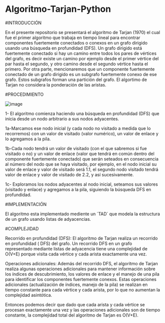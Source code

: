 # Algoritmo-Tarjan-Python
#INTRODUCCIÓN

En el presente repositorio se presentará el algoritmo de Tarjan (1970) el cual fue el primer algoritmo que trabaja en tiempo lineal para encontrar componentes fuertemente conectados o conexos en un grafo dirigido usando una búsqueda en profundidad (DFS).
 Un grafo dirigido está fuertemente conectado si hay un camino entre todos los pares de vértices del grafo, es decir existe un camino por ejemplo desde el primer vértice del par hasta el segundo, y otro camino desde el segundo vértice hasta el primero.
 Por otra parte, mencionaremos que un componente fuertemente conectado de un grafo dirigido es un subgrafo fuertemente conexo de ese grafo. Estos subgrafos forman una partición del grafo. El algortimo de Tarjan no considera la ponderación de las aristas.

 #PROCEDIMIENTO
 
![image](https://github.com/user-attachments/assets/b89a595c-c89c-46f2-984a-e8baf4af9eb6)

1- El algoritmo comienza haciendo una búsqueda en profundidad (DFS) que inicia desde un nodo arbitrario a sus nodos adyacentes.

1a-Marcamos ese nodo inicial (y cada nodo no visitado a medida que lo recorremos) con      un valor de visitado (valor numérico), un valor de enlace y lo agregamos a la pila.

 1b-Cada nodo tendrá un valor de visitado (con el que sabremos si fue visitado o no) y un      valor de enlace (valor que tendrá en común dentro del componente fuertemente conectado) que serán seteados en consecuencia al número del nodo que se haya visitado, por ejemplo, en el nodo inicial   su valor de   enlace y valor de visitado será 1.1, el segundo nodo visitado tendrá valor de enlace y valor de visitado de 2.2, y así sucesivamente.
 
 1c- Exploramos los nodos adyacentes al nodo inicial, seteamos sus valores (visitado y enlace) y agregamos a la pila, siguiendo la búsqueda DFS en profundidad.

  #IMPLEMENTACIÓN

  El algoritmo esta implementado mediente un ´TAD´ que modela la estructura de un grafo usando listas de adyacencias.

  #COMPLEJIDAD

  Recorrido en profundidad (DFS): El algoritmo de Tarjan realiza un recorrido en profundidad ( DFS) del grafo. Un recorrido DFS en un grafo 
  representado mediante listas de adyacencia tiene una complejidad de O(V+E) porque visita cada vértice y cada arista exactamente una vez.
  
  Operaciones adicionales: Además del recorrido DFS, el algoritmo de Tarjan realiza algunas operaciones adicionales para mantener información sobre los 
  índices de descubrimiento, los valores de enlace y el manejo de una pila para identificar los componentes fuertemente conexos. Estas operaciones 
  adicionales (actualización de índices, manejo de la pila) se realizan en tiempo constante para cada vértice y cada arista, por lo que no aumentan la 
  complejidad asintótica.

  Entonces podemos decir que dado que cada arista y cada vértice se procesan exactamente una vez y las operaciones adicionales son de tiempo constante, 
  la complejidad total del algoritmo de Tarjan es O(V+E).


  






 




